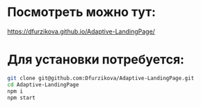 # Посмотреть можно тут:
https://dfurzikova.github.io/Adaptive-LandingPage/

# Для установки потребуется:
```sh
git clone git@github.com:Dfurzikova/Adaptive-LandingPage.git
cd Adaptive-LandingPage
npm i
npm start
```